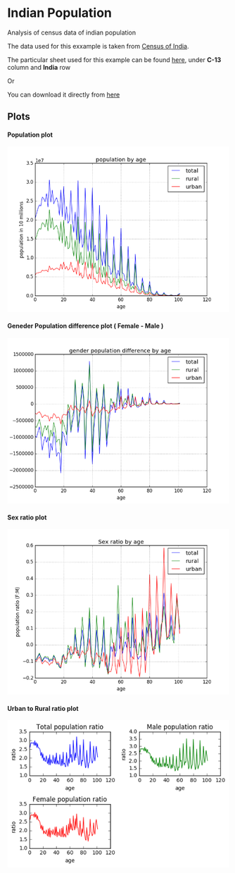 # Indian Population
Analysis of census data of indian population


The data used for this exxample is taken from [Census of India](http://censusindia.gov.in/).

The particular sheet used for this example can be found [here](http://www.censusindia.gov.in/2011census/C-series/C-13.html), under __C-13__ column and __India__ row

Or

You can download it directly from [here](http://www.censusindia.gov.in/2011census/C-series/c-13/DDW-0000C-13.xls)


## Plots

#### Population plot 
![plot](./plots/pop_by_age.png)

#### Geneder Population difference plot ( Female - Male )
![plot](./plots/gender_pop_diff_by_age.png)

#### Sex ratio plot
![plot](./plots/sex_ratio_by_age.png)

#### Urban to Rural ratio plot 
![plot](./plots/ur_ratio.png)
